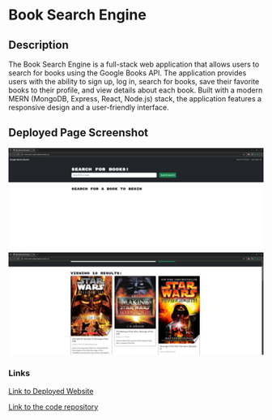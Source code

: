 # Book Search Engine
## Description

The Book Search Engine is a full-stack web application that allows users to search for books using the Google Books API. The application provides users with the ability to sign up, log in, search for books, save their favorite books to their profile, and view details about each book. Built with a modern MERN (MongoDB, Express, React, Node.js) stack, the application features a responsive design and a user-friendly interface.

## Deployed Page Screenshot

![Screenshot of Deployed Application](./client/public/React%20Book%20Search%20Engine%20-%20Google%20Chrome%208_21_2024%208_41_59%20PM.png)
![Screenshot of Deployed Application](./client/public/React%20Book%20Search%20Engine%20-%20Google%20Chrome%208_21_2024%208_42_09%20PM.png)

### Links

[Link to Deployed Website](https://book-search-engine-bq0n.onrender.com/)

[Link to the code repository](https://github.com/DannyT2002/Book-Search-Engine)